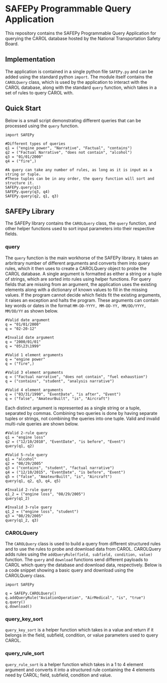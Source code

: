 # SAFEPy Programmable Query Application
This repository contains the SAFEPy Programmable Query Application for querying the CAROL database hosted by the National Transportation Safety Board.

## Implementation
The application is contained in a single python file `SAFEPy.py` and can be added using the standard python `import`. The module itself contains the `CAROLQuery` class, which is used by the application to interact with the CAROL database, along with the standard `query` function, which takes in a set of rules to query CAROL with.

## Quick Start
Below is a small script demonstrating different queries that can be processed using the `query` function.

```
import SAFEPy

#Different types of queries
q1 = ("engine power", "Narrative", "Factual", "contains")
q2 = ("Factual Narrative", "does not contain", "alcohol")
q3 = "01/01/2000"
q4 = ("fire",)

#A query can take any number of rules, as long as it is input as a string or tuple. 
#These tuples can be in any order, the query function will sort and structure it. 
SAFEPy.query(q1)
SAFEPy.query(q3, q4)
SAFEPy.query(q2, q1, q3)
```
## SAFEPy Library
The SAFEPy library contains the `CAROLQuery` class, the `query` function, and other helper functions used to sort input parameters into their respective fields.

### query
The `query` function is the main workhorse of the SAFEPy library. It takes an arbritrary number of different arguments and converts them into query rules, which it then uses to create a CAROLQuery object to probe the CAROL database. A single argument is formatted as either a string or a tuple of strings, which are sorted into rules using helper functions. For query fields that are missing from an argument, the application uses the existing elements along with a dictionary of known values to fill in the missing values. If the program cannot decide which fields fit the existing arguments, it raises an exception and halts the program. These arguments can contain key words or dates in the format `MM-DD-YYYY, MM-DD-YY, MM/DD/YYYY, MM/DD/YY` as shown below.
```
#Valid date argument
q = "01/01/2000"
q = "02-20-12"

#Invalid date argument
q = "2000/01/01"
q = "05\23\1999"

#Valid 1 element arguments
q = "engine power"
q = ("fire",)

#Valid 3 element arguments
q = ("Factual narrative", "does not contain", "fuel exhaustion")
q = ("contains", "student", "analysis narrative")

#Valid 4 element arguments
q = ("03/31/1990", "EventDate", "is after", "Event")
q = ("false", "AmateurBuilt", "is", "Aircraft")
```
Each distinct argument is represented as a single string or a tuple, separated by commas. Combining two queries is done by having separate tuples or strings, not combining the queries into one tuple. Valid and invalid multi-rule queries are shown below.

```
#Valid 2-rule query
q1 = "engine loss"
q2 = ("12/10/2010", "EventDate", "is before", "Event")
query(q1, q2)

#Valid 5-rule query
q1 = "alcohol"
q2 = "08/29/2005"
q3 = ("contains", "student", "factual narrative")
q4 = ("12/10/2015", "EventDate", "is before", "Event")
q5 = ("false", "AmateurBuilt", "is", "Aircraft")
query(q1, q2, q3, q4, q5)

#Invalid 2-rule query
q1_2 = ("engine loss", "08/29/2005")
query(q1_2)

#Invalid 3-rule query
q1_2 = ("engine loss", "student")
q3 = "08/29/2005"
query(q1_2, q3)
```

### CAROLQuery
The `CAROLQuery` class is used to build a query from different structured rules and to use the rules to probe and download data from CAROL. CAROLQuery adds rules using the `addQueryRule(field, subfield, condition, value)` function. The `query` and `download` functions send different payloads to CAROL which query the database and download data, respectively. Below is a code snippet showing a basic query and download using the CAROLQuery class. 

```
import SAFEPy

q = SAFEPy.CAROLQuery()
q.addQueryRule("AviationOperation", "AirMedical", "is", "true")
q.query()
q.download()
```

### query_key_sort
`query_key_sort` is a helper function which takes in a value and return if it belongs in the field, subfield, condition, or value parameters used to query CAROL.

### query_rule_sort
`query_rule_sort` is a helper function which takes in a 1 to 4 element argument and converts it into a structured rule containing the 4 elements need by CAROL; field, subfield, condition and value.